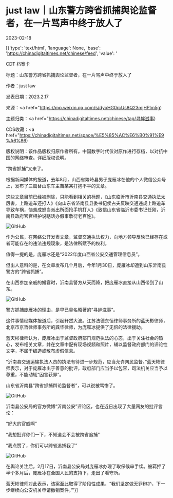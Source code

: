 # just law｜山东警方跨省抓捕舆论监督者，在一片骂声中终于放人了

2023-02-18

[{'type': 'text/html', 'language': None, 'base': 'https://chinadigitaltimes.net/chinese/feed', 'value': '

CDT 档案卡

标题：山东警方跨省抓捕舆论监督者，在一片骂声中终于放人了

作者：just law

发表日期：2023.2.17

来源：<a href="https://mp.weixin.qq.com/s/dyoHG0rcUs8Q23mjHPlm5g)

主题归类：<a href="https://chinadigitaltimes.net/chinese/tag/寻衅滋事)

CDS收藏：<a href="https://chinadigitaltimes.net/space/%E5%85%AC%E6%B0%91%E9%A6%86)

版权说明：该作品版权归原作者所有。中国数字时代仅对原作进行存档，以对抗中国的网络审查。详细版权说明。





“跨省抓捕”又来了。

根据新闻媒体的报道，去年8月，山西省繁峙县男子庞雁冰在他的个人微信公众号上，发布了三篇替山东车主苗某某打抱不平的文章。

这些文章目前已经被删除，只能看到相关的标题，《山东临沂市沂南县交通执法太厉害，上路追车还打人》《向山东省济南县县委书记侯占夫反映交通违规上路追车导致车祸，恼羞成怒当派出所面抢手机打人》《致信山东省临沂市委书记任刚，沂南县政府官官相护说瞎话办假事敷衍老百姓》。

![GitHub](https://chinadigitaltimes.net/chinese/files/2023/02/post-693088-63f0eaa472a22.)

作为公民，在网络公开发表文章，监督交通执法权力，向地方领导反映已经存在或者可能存在的违法违规现象，是法律所赋予的权利。

值得一提的是，庞雁冰还是“2022年度山西省公安交通管理信息员”。

但出人意料的是，在文章发布几个月后，今年1月30日，庞雁冰却遭到山东沂南县警方的“跨省抓捕”。

在山西参加亲戚的婚宴时，沂南县警方从天而降，把庞雁冰直接从山西带到了山东。

![GitHub](https://chinadigitaltimes.net/chinese/files/2023/02/post-693088-63f0eaa619736.)

警方抓捕庞雁冰的理由，是早已臭名昭著的“寻衅滋事”。

这件事情经媒体报道后，引起轩然大波。江苏法德东恒律师事务所的蓝天彬律师，北京市京哲律师事务所的龚华律师，为庞雁冰提供了无偿的法律援助。

蓝天彬律师认为，庞雁冰出于监督政府部门规范执法的心态，出于关注社会的热心，发布相关文章，并在文章中配有现场视频和照片，辅以监督政府部门的评论性文字，不属于编造或散布虚假信息。

“沂南县交通运输执法人员的执法有待进一步规范，应当允许网民监督。”蓝天彬律师表示，对于庞雁冰出于善意的批评，政府部门应当予以包容，司法机关应当予以尊重，不能动辄“因言获罪”。

山东省沂南县“跨省抓捕舆论监督者”，可以说被骂惨了。

![GitHub](https://chinadigitaltimes.net/chinese/files/2023/02/post-693088-63f0eaa80ea67.)

沂南县公安局的官方微博“沂南公安”评论区，也在近日出现了大量网友的批评言论：

“好大的官威啊”

“我想批评你们一下，不知道会不会被跨省追捕”

“我点赞了，你们可以跨省追捕我了”

![GitHub](https://chinadigitaltimes.net/chinese/files/2023/02/post-693088-63f0eaaa022ee.)

在舆论关注后，2月17日，沂南县公安局对庞雁冰办理了取保候审手续。被羁押了半个多月后，庞雁冰在全国人民的支持下，走出了看守所。

蓝天彬律师对此表示，该案至此取得了阶段性成果，“我们坚定做无罪辩护，下一步继续向公安机关申请撤销案件。”'}]